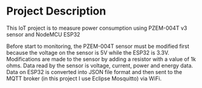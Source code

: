 # Project Description

This IoT project is to measure power consumption using PZEM-004T v3 sensor and NodeMCU ESP32 

Before start to monitoring, the PZEM-004T sensor must be modified first because the voltage on the sensor is 5V while the ESP32 is 3.3V. Modifications are made to the sensor by adding a resistor with a value of 1k ohms. Data read by the sensor is voltage, current, power and energy data. Data on ESP32 is converted into JSON file format and then sent to the MQTT broker (in this project I use Eclipse Mosquitto) via WiFi.
